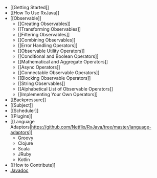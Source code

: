 * [[Getting Started]]
* [[How To Use RxJava]]
* [[Observable]]
  * [[Creating Observables]]
  * [[Transforming Observables]]
  * [[Filtering Observables]]
  * [[Combining Observables]]
  * [[Error Handling Operators]]
  * [[Observable Utility Operators]]
  * [[Conditional and Boolean Operators]]
  * [[Mathematical and Aggregate Operators]]
  * [[Async Operators]]
  * [[Connectable Observable Operators]]
  * [[Blocking Observable Operators]]
  * [[String Observables]]
  * [[Alphabetical List of Observable Operators]]
  * [[Implementing Your Own Operators]]
* [[Backpressure]]
* [[Subject]]
* [[Scheduler]]
* [[Plugins]]
* [[Language Adaptors|https://github.com/Netflix/RxJava/tree/master/language-adaptors]]
  * Groovy
  * Clojure
  * Scala
  * JRuby
  * Kotlin
* [[How to Contribute]]
* [Javadoc](http://netflix.github.io/RxJava/javadoc/rx/Observable.html)

